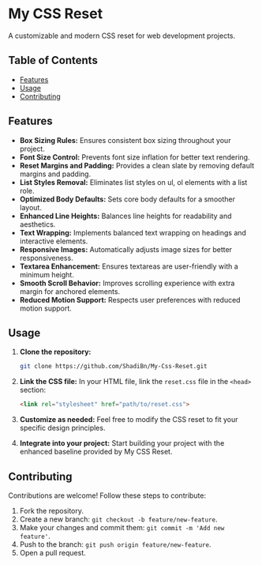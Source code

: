# My CSS Reset

A customizable and modern CSS reset for web development projects.

## Table of Contents

- [Features](#features)
- [Usage](#usage)
- [Contributing](#contributing)

## Features

- **Box Sizing Rules:** Ensures consistent box sizing throughout your project.
- **Font Size Control:** Prevents font size inflation for better text rendering.
- **Reset Margins and Padding:** Provides a clean slate by removing default margins and padding.
- **List Styles Removal:** Eliminates list styles on ul, ol elements with a list role.
- **Optimized Body Defaults:** Sets core body defaults for a smoother layout.
- **Enhanced Line Heights:** Balances line heights for readability and aesthetics.
- **Text Wrapping:** Implements balanced text wrapping on headings and interactive elements.
- **Responsive Images:** Automatically adjusts image sizes for better responsiveness.
- **Textarea Enhancement:** Ensures textareas are user-friendly with a minimum height.
- **Smooth Scroll Behavior:** Improves scrolling experience with extra margin for anchored elements.
- **Reduced Motion Support:** Respects user preferences with reduced motion support.

## Usage

1. **Clone the repository:**
   ```bash
   git clone https://github.com/ShadiBn/My-Css-Reset.git
   ```

2. **Link the CSS file:**
   In your HTML file, link the `reset.css` file in the `<head>` section:
     ```html
     <link rel="stylesheet" href="path/to/reset.css">
     ```

3. **Customize as needed:**
   Feel free to modify the CSS reset to fit your specific design principles.

4. **Integrate into your project:**
   Start building your project with the enhanced baseline provided by My CSS Reset.

## Contributing

Contributions are welcome! Follow these steps to contribute:

1. Fork the repository.
2. Create a new branch: `git checkout -b feature/new-feature`.
3. Make your changes and commit them: `git commit -m 'Add new feature'`.
4. Push to the branch: `git push origin feature/new-feature`.
5. Open a pull request.
